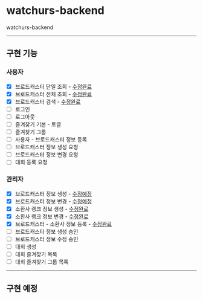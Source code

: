 # watchurs-backend

watchurs-backend

---

## 구현 기능

### 사용자

- [x] 브로드캐스터 단일 조회 - [수정완료](https://github.com/Nanjae/watchurs-backend/blob/master/src/api/Broadcaster/seeBroadcaster/seeBroadcaster.js)
- [x] 브로드캐스터 전체 조회 - [수정완료](https://github.com/Nanjae/watchurs-backend/blob/master/src/api/Broadcaster/seeAllBroadcaster/seeAllBroadcaster.js)
- [x] 브로드캐스터 검색 - [수정완료](https://github.com/Nanjae/watchurs-backend/blob/master/src/api/Broadcaster/searchBroadcaster/searchBroadcaster.js)
- [ ] 로그인
- [ ] 로그아웃
- [ ] 즐겨찾기 기본 - 토글
- [ ] 즐겨찾기 그룹
- [ ] 사용자 - 브로드캐스터 정보 등록
- [ ] 브로드캐스터 정보 생성 요청
- [ ] 브로드캐스터 정보 변경 요청
- [ ] 대회 등록 요청

### 관리자

- [x] 브로드캐스터 정보 생성 - [수정예정](https://github.com/Nanjae/watchurs-backend/blob/master/src/api/Broadcaster/setBroadcaster/setBroadcaster.js)
- [x] 브로드캐스터 정보 변경 - [수정예정](https://github.com/Nanjae/watchurs-backend/blob/master/src/api/Broadcaster/setBroadcaster/setBroadcaster.js)
- [x] 소환사 랭크 정보 생성 - [수정완료](https://github.com/Nanjae/watchurs-backend/blob/master/src/api/Summoner/setSummoner/setSummoner.js)
- [x] 소환사 랭크 정보 변경 - [수정완료](https://github.com/Nanjae/watchurs-backend/blob/master/src/api/Summoner/setSummoner/setSummoner.js)
- [x] 브로드캐스터 - 소환사 정보 등록 - [수정완료](https://github.com/Nanjae/watchurs-backend/blob/master/src/api/Summoner/setSummoner/setSummoner.js)
- [ ] 브로드캐스터 정보 생성 승인
- [ ] 브로드캐스터 정보 수정 승인
- [ ] 대회 생성
- [ ] 대회 즐겨찾기 목록
- [ ] 대회 즐겨찾기 그룹 목록

---

## 구현 예정
